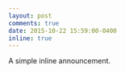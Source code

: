 ```yaml
---
layout: post
comments: true
date: 2015-10-22 15:59:00-0400
inline: true
---
```


A simple inline announcement.
